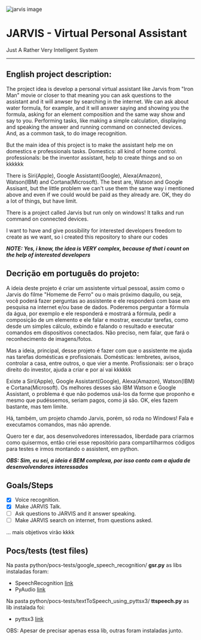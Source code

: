 ![jarvis image](jarvis-1.png)

# JARVIS - Virtual Personal Assistant
Just A Rather Very Intelligent System

***
## English project description:
The project idea is develop a personal virtual assistant like Jarvis from "Iron Man" movie or closer to that meaning you can ask questions to the assistant and it will anwser by searching in the internet. We can ask about water formula, for example, and it will answer saying and showing you the formula, asking for an element composition and the same way show and say to you. Performing tasks, like making a simple calculation, displaying and speaking the answer and running command on connected devices. And, as a common task, to do image recognition.

But the main idea of this project is to make the assistant help me on domestics e professionals tasks.
Domestics: all kind of home control.
professionals: be the inventor assistant, help to create things and so on kkkkkk

There is Siri(Apple), Google Assistant(Google), Alexa(Amazon), Watson(IBM) and Cortana(Microsoft). The best are, Watson and Google Assisant, but the little problem we can't use them the same way i mentioned above and even if we could would be paid as they already are. OK, they do a lot of things, but have limit.

There is a project called Jarvis but run only on windows! It talks and run command on connected devices.

I want to have and give possibility for interested developers freedom to create as we want, so i created this repository to share our codes

***NOTE: Yes, i know, the idea is VERY complex, because of that i count on the help of interested developers***


## Decrição em português do projeto:
A ideia deste projeto é criar um assistente virtual pessoal, assim como o Jarvis do filme "Homeme de Ferro" ou o mais próximo daquilo, ou seja, você poderá fazer perguntas ao assistente e ele responderá com base em pesquisa na internet e/ou base de dados. Poderemos perguntar a fórmula da água, por exemplo e ele responderá e mostrará a fórmula, pedir a composição de um elemento e ele falar e mostrar, executar tarefas, como desde um simples cálculo, exbindo e falando o resultado e executar comandos em dispositivos conectados. Não preciso, nem falar, que fará o reconhecimento de imagens/fotos.

Mas a ideia, principal, desse projeto é fazer com que o assistente me ajuda nas tarefas domésticas e profissionais.
Domésticas: lembretes, avisos, controlar a casa, entre outros, o que vier a mente.
Profissionais: ser o braço direito do investor, ajuda a criar e por aí vai kkkkkk 

Existe a Siri(Apple), Google Assistant(Google), Alexa(Amazon), Watson(IBM) e Cortana(Microsoft). Os melhores desses são IBM Watson e Google Assistant, o problema é que não podemos usá-los da forme que proponho e mesmo que pudéssemos, seriam pagos, como já são. OK, eles fazem bastante, mas tem limite.

Há, também, um projeto chamdo Jarvis, porém, só roda no Windows! Fala e executamos comandos, mas não aprende.

Quero ter e dar, aos desenvolvedores interessados, liberdade para criarmos como quisermos, então criei esse repositório para compartilharmos códigos para testes e irmos montando o assistent, em python.

***OBS: Sim, eu sei, a ideia é BEM complexa, por isso conto com a ajuda de desenvolvendores interessados***

## Goals/Steps
- [x] Voice recognition.
- [x] Make JARVIS Talk.
- [ ] Ask questions to JARVIS and it answer speaking.
- [ ] Make JARVIS search on internet, from questions asked.

... mais objetivos virão kkkk


## Pocs/tests (test files)
Na pasta python/pocs-tests/google_speech_recognition/ **gsr.py** as libs instaladas foram:
* SpeechRecognition [link](https://pypi.org/project/SpeechRecognition/)
* PyAudio [link](https://pypi.org/project/PyAudio/)

Na pasta python/pocs-tests/textToSpeech_using_pyttsx3/ **ttspeech.py** as lib instalada foi:
* pyttsx3 [link](https://pypi.org/project/pyttsx3/)

OBS: Apesar de precisar apenas essa lib, outras foram instaladas junto.



